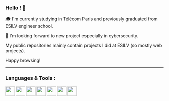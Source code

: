 ### Hello ! 👋

🎓️ I'm currently studying in Télécom Paris and previously graduated from ESILV engineer school.

🎯️ I'm looking forward to new project especially in cybersecurity.

My public repositories mainly contain projects I did at ESILV (so mostly web projects).

Happy browsing!

---
### Languages & Tools :

<img align="left" width="30px" src="https://upload.wikimedia.org/wikipedia/commons/thumb/c/c3/Python-logo-notext.svg/1200px-Python-logo-notext.svg.png" />
<img align="left" width="30px" src="https://upload.wikimedia.org/wikipedia/commons/thumb/1/18/C_Programming_Language.svg/695px-C_Programming_Language.svg.png" />
<img align="left" width="30px" src="https://upload.wikimedia.org/wikipedia/fr/thumb/2/2e/Java_Logo.svg/1200px-Java_Logo.svg.png" />
<img align="left" width="30px" src="https://www.w3.org/html/logo/downloads/HTML5_Logo_512.png" />
<img align="left" width="30px" src="https://upload.wikimedia.org/wikipedia/commons/thumb/d/d5/CSS3_logo_and_wordmark.svg/340px-CSS3_logo_and_wordmark.svg.png" />
<img align="left" width="30px" src="https://upload.wikimedia.org/wikipedia/commons/thumb/2/27/PHP-logo.svg/1200px-PHP-logo.svg.png" />
<img align="left" width="30px" src="https://upload.wikimedia.org/wikipedia/commons/thumb/d/d5/Rust_programming_language_black_logo.svg/2048px-Rust_programming_language_black_logo.svg.png" />

<br />

<!--
**blobfish974/blobfish974** is a ✨ _special_ ✨ repository because its `README.md` (this file) appears on your GitHub profile.

Here are some ideas to get you started:

- 🔭 I’m currently working on ...
- 🌱 I’m currently learning ...
- 👯 I’m looking to collaborate on ...
- 🤔 I’m looking for help with ...
- 💬 Ask me about ...
- 📫 How to reach me: ...
- 😄 Pronouns: ...
- ⚡ Fun fact: ...
-->
